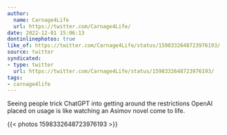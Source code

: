 ```yaml
---
author:
  name: Carnage4Life
  url: https://twitter.com/Carnage4Life/
date: 2022-12-01 15:06:13
dontinlinephotos: true
like_of: https://twitter.com/Carnage4Life/status/1598332648723976193/
source: twitter
syndicated:
- type: twitter
  url: https://twitter.com/Carnage4Life/status/1598332648723976193/
tags:
- carnage4life
---
```


Seeing people trick ChatGPT into getting around the restrictions OpenAI placed on usage is like watching an Asimov novel come to life. 

{{< photos 1598332648723976193 >}}